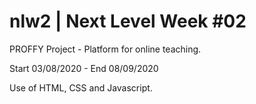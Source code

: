 # nlw2 | Next Level Week #02

PROFFY Project - Platform for online teaching.

Start 03/08/2020 - End 08/09/2020

Use of HTML, CSS and Javascript.
